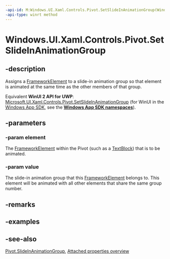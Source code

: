 ```yaml
---
-api-id: M:Windows.UI.Xaml.Controls.Pivot.SetSlideInAnimationGroup(Windows.UI.Xaml.FrameworkElement,Windows.UI.Xaml.Controls.PivotSlideInAnimationGroup)
-api-type: winrt method
---
```


<!-- Method syntax
public void SetSlideInAnimationGroup(Windows.UI.Xaml.FrameworkElement element, Windows.UI.Xaml.Controls.PivotSlideInAnimationGroup value)
-->

# Windows.UI.Xaml.Controls.Pivot.SetSlideInAnimationGroup

## -description
Assigns a [FrameworkElement](../windows.ui.xaml/frameworkelement.md) to a slide-in animation group so that element is animated at the same time as the other members of that group.

Equivalent **WinUI 2 API for UWP**: [Microsoft.UI.Xaml.Controls.Pivot.SetSlideInAnimationGroup](/windows/winui/api/microsoft.ui.xaml.controls.pivot.setslideinanimationgroup) (for WinUI in the [Windows App SDK](/windows/apps/windows-app-sdk/), see the **[Windows App SDK namespaces](/windows/windows-app-sdk/api/winrt/)**).

## -parameters
### -param element
The [FrameworkElement](../windows.ui.xaml/frameworkelement.md) within the Pivot (such as a [TextBlock](richtextblock.md)) that is to be animated.

### -param value
The slide-in animation group that this [FrameworkElement](../windows.ui.xaml/frameworkelement.md) belongs to. This element will be animated with all other elements that share the same group number.

## -remarks

## -examples

## -see-also

[Pivot.SlideInAnimationGroup](pivot_slideinanimationgroup.md), [Attached properties overview](/windows/uwp/xaml-platform/attached-properties-overview)
